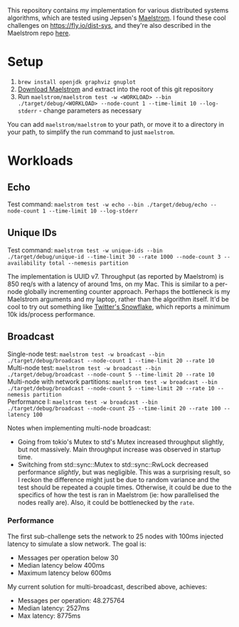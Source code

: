 This repository contains my implementation for various distributed systems algorithms, which are tested using
Jepsen's [Maelstrom](https://github.com/jepsen-io/maelstrom). I found these cool challenges on https://fly.io/dist-sys,
and they're also described in the Maelstrom repo [here](https://github.com/jepsen-io/maelstrom/tree/main/doc).

# Setup

1. `brew install openjdk graphviz gnuplot`
2. [Download Maelstrom](https://github.com/jepsen-io/maelstrom/releases/tag/v0.2.3) and extract into the root of this
   git repository
3. Run
   `maelstrom/maelstrom test -w <WORKLOAD> --bin ./target/debug/<WORKLOAD> --node-count 1 --time-limit 10 --log-stderr` -
   change parameters as necessary

You can add `maelstrom/maelstrom` to your path, or move it to a directory in your path, to simplify the run command to
just `maelstrom`.

# Workloads

## Echo

Test command: `maelstrom test -w echo --bin ./target/debug/echo --node-count 1 --time-limit 10 --log-stderr`

## Unique IDs

Test command: `maelstrom test -w unique-ids --bin ./target/debug/unique-id --time-limit 30 --rate 1000 --node-count 3 --availability total --nemesis partition`

The implementation is UUID v7. Throughput (as reported by Maelstrom) is 850 req/s with a latency of around 1ms, on my Mac. This is similar to a per-node globally incrementing counter approach. Perhaps the bottleneck is my Maelstrom arguments and my laptop, rather than the algorithm itself. It'd be cool to try out something like [Twitter's Snowflake](https://github.com/twitter-archive/snowflake/tree/b3f6a3c6ca8e1b6847baa6ff42bf72201e2c2231), which reports a minimum 10k ids/process performance.

## Broadcast

Single-node test: `maelstrom test -w broadcast --bin ./target/debug/broadcast --node-count 1 --time-limit 20 --rate 10`  
Multi-node test: `maelstrom test -w broadcast --bin ./target/debug/broadcast --node-count 5 --time-limit 20 --rate 10`  
Multi-node with network partitions:
`maelstrom test -w broadcast --bin ./target/debug/broadcast --node-count 5 --time-limit 20 --rate 10 --nemesis partition`  
Performance I:
`maelstrom test -w broadcast --bin ./target/debug/broadcast --node-count 25 --time-limit 20 --rate 100 --latency 100`

Notes when implementing multi-node broadcast:
* Going from tokio's Mutex to std's Mutex increased throughput slightly, but not massively. Main throughput increase was observed in startup time.
* Switching from std::sync::Mutex to std::sync::RwLock decreased performance *slightly*, but was negligible. This was a surprising result, so I reckon the difference might just be due to random variance and the test should be repeated a couple times. Otherwise, it could be due to the specifics of how the test is ran in Maelstrom (ie: how parallelised the nodes really are). Also, it could be bottlenecked by the `rate`.

### Performance

The first sub-challenge sets the network to 25 nodes with 100ms injected latency to simulate a slow network. The goal
is:

* Messages per operation below 30
* Median latency below 400ms
* Maximum latency below 600ms

My current solution for multi-broadcast, described above, achieves:

* Messages per operation: 48.275764
* Median latency: 2527ms
* Max latency: 8775ms
